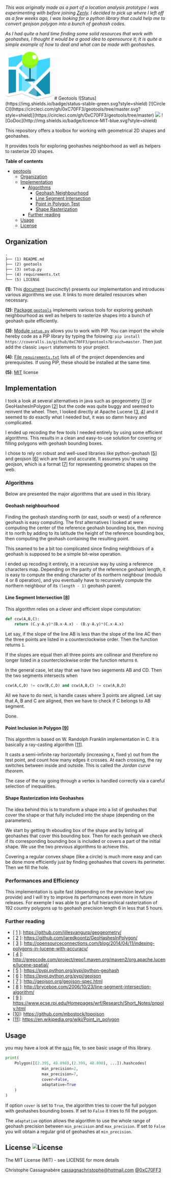 _This was originally made as a part of a location analysis prototype I was experimenting with before joining [Zenly](https://zen.ly/). I decided to pick up where I left off as a few weeks ago, I was looking for a python library that could help me to convert geojson polygon into a bunch of geohash codes._

_As I had quite a hard time finding some solid resources that work with geohashes, I thought it would be a good idea to opensource it; It is quite a simple example of how to deal and what can be made with geohashes._

<img src="https://github.com/0xC70FF3/geotools/blob/master/logo.png?raw=true" width="150"/>
# Geotools 
![Status](https://img.shields.io/badge/status-stable-green.svg?style=shield) 
[![Circle CI](https://circleci.com/gh/0xC70FF3/geotools/tree/master.svg?style=shield)](https://circleci.com/gh/0xC70FF3/geotools/tree/master) 
<img src="https://img.shields.io/badge/coverage-80%25-green.svg?style=shield"/> 
![GoDoc](http://img.shields.io/badge/licence-MIT-blue.svg?style=shield) 

This repository offers a toolbox for working with geometrical 2D shapes and geohashes.

It provides tools for exploring geohashes neighborhood as well as helpers to rasterize 2D shapes.

**Table of contents**

- [geotools](#geotools)
  - [Organization](#organization)
  - [Implementation](#implementation)
    - [Algorithms](#algorithms)
      - [Geohash Neighbourhood](#geohash-neighbourhood)    
      - [Line Segment Intersection](#line-segment-intersection)
      - [Point in Polygon Test](#point-in-polygon)
      - [Shape Rasterization](#gshape-rasterization)
    - [Further reading](#further-reading-2)
  - [Usage](#usage)
  - [License](#license-)

## Organization

```
.
├── (1) README.md
├── (2) geotools
├── (3) setup.py
├── (4) requirements.txt
└── (5) LICENSE
```

**(1)**: This [document](/README.md) (succinctly) presents our implementation and introduces various algorithms we use. It links to more detailed resources when necessary.


**(2)**: [Package `geotools`](/geotools) implements various tools for exploring geohash neighbourhood as well as helpers to rasterize shapes into a bunch of geohash quite efficiently.

**(3)**: [Module `setup.py`](/setup.py) allows you to work with PIP. You can import the whole hereby code as a PIP library by typing the folowing:
```pip install https://coveralls.io/github/0xC70FF3/geotools?branch=master```. Then just add the classic ```import``` statements to your project.

**(4)**: [File `requirements.txt`](/requirements.txt) lists all of the project dependencies and prerequisites. If using PIP, these should be installed at the same time.

**(5)**: [MIT](/LICENSE) license

## Implementation

I took a look at several alternatives in java such as geogeometry [[1]] or GeoHashesInPolygon [[2]] but the code was quite buggy and seemed to reinvent the wheel. Then, I looked directly at Apache Lucene [[3], [4]] and it seemed to do exactly what I needed but, it was so damn heavy and complicated.

I ended up recoding the few tools I needed entirely by using some efficient algorithms. This results in a clean and easy-to-use solution for covering or filling polygons with geohash bounding boxes.

I chose to rely on robust and well-used libraries like python-geohash [[5]] and geojson [[6]] wich are fast and accurate. It assumes you're using geojson, which is a format [[7]] for representing geometric shapes on the web.

### Algorithms

Below are presented the major algorithms that are used in this library.

#### Geohash neighbourhood

Finding the geohash standing north (or east, south or west) of a reference geohash is easy computing. The first alternatives I looked at were computing the center of the reference geohash bounding box, then moving it to north by adding to its latitude the height of the reference bounding box, then computing the geohash containing the resulting point. 

This seamed to be a bit too complicated since finding neightbours of a geohash is supposed to be a simple bit-wise operation.

I ended up recoding it entirely, in a recursive way by using a reference characters map. Depending on the parity of the reference geohash length, it is easy to compute the ending character of its northern neighbour (modulo 4 or 8 operation), and you eventually have to recursively compute the northern neighbour of its ```(length - 1)``` geohash parent.  

#### Line Segment Intersection [[8]]

This algorithm relies on a clever and efficient slope computation:

```python
def ccw(A,B,C):
    return (C.y-A.y)*(B.x-A.x) - (B.y-A.y)*(C.x-A.x)
```

Let say, if the slope of the line AB is less than the slope of the line AC then the three points are listed in a counterclockwise order. Then the function returns `1`.

If the slopes are equal then all three points are collinear and therefore no longer listed in a counterclockwise order the function returns `0`.

In the general case, let stay that we have two segements AB and CD. Then the two segments intersects when

```python
ccw(A,C,D) != ccw(B,C,D) and ccw(A,B,C) != ccw(A,B,D)
```

All we have to do next, is handle cases where 3 points are aligned. Let say that A, B and C are aligned, then we have to check if C belongs to AB segment.

Done.

#### Point Inclusion in Polygon [[9]]

This algorithm is based on W. Randolph Franklin implementation in C. It is basically a ray-casting algorithm [[11]].

It casts a semi-infinite ray horizontally (increasing x, fixed y) out from the test point, and count how many edges it crosses. At each crossing, the ray switches between inside and outside. This is called the _Jordan curve theorem_.

The case of the ray going through a vertex is handled correctly via a careful selection of inequalities.

#### Shape Rasterization into Geohashes

The idea behind this is to transform a shape into a list of geohashes that cover the shape or that fully included into the shape (depending on the parameters).

We start by getting th ebouding box of the shape and by listing all geohashes that cover this bounding box. Then for each geohash we check if its corresponding bounding box is included or covers a part of the initial shape. We use the two previous algorithms to achieve this.

Covering a regular convex shape (like a circle) is much more easy and can be done more efficiently just by finding geohashes that covers its perimeter. Then we fill the hole.

### Performances and Efficiency

This implementation is quite fast (depending on the prevision level you provide) and I will try to improve its performances even more in future releases. For exemple I was able to get a full hierarchical rasterization of 192 country polygons up to geohash precision length 6 in less that 5 hours.


### Further reading

- [ [1] ]: https://github.com/jillesvangurp/geogeometry/ 
- [ [2] ]: https://github.com/jaredkoontz/GeoHashesInPolygon/
- [ [3] ]: http://opensourceconnections.com/blog/2014/04/11/indexing-polygons-in-lucene-with-accuracy/
- [ [4] ]: http://grepcode.com/project/repo1.maven.org/maven2/org.apache.lucene/lucene-spatial/
- [ [5] ]: https://pypi.python.org/pypi/python-geohash
- [ [6] ]: https://pypi.python.org/pypi/geojson
- [ [7] ]: http://geojson.org/geojson-spec.html
- [ [8] ]: http://bryceboe.com/2006/10/23/line-segment-intersection-algorithm/
- [  [9] ]: https://www.ecse.rpi.edu/Homepages/wrf/Research/Short_Notes/pnpoly.html
- [[10]]: https://github.com/mbostock/topojson
- [[11]]: https://en.wikipedia.org/wiki/Point_in_polygon

[1]: <https://github.com/jillesvangurp/geogeometry/> "geogeometry"
[2]: <https://github.com/jaredkoontz/GeoHashesInPolygon/> "GeoHashesInPolygon"
[3]: <http://opensourceconnections.com/blog/2014/04/11/indexing-polygons-in-lucene-with-accuracy/> "Apache Lucene"
[4]: <http://grepcode.com/project/repo1.maven.org/maven2/org.apache.lucene/lucene-spatial/> "Apache Lucene Source Code"
[5]: <https://pypi.python.org/pypi/python-geohash> "python-geohash"
[6]: <https://pypi.python.org/pypi/geojson> "python-geojson"
[7]: <http://geojson.org/geojson-spec.html> "GeoJSON format"
[8]: <http://bryceboe.com/2006/10/23/line-segment-intersection-algorithm/> "Line Segment Intersection"
[9]: <https://www.ecse.rpi.edu/Homepages/wrf/Research/Short_Notes/pnpoly.html> "Point Inclusion in Polygon"
[10]:<https://github.com/mbostock/topojson> "TopoJSON"
[11]:<https://en.wikipedia.org/wiki/Point_in_polygon> "Ray casting algorithm"

## Usage
you may have a look at the [`main`](/geotools/__main__.py) file, to see basic usage of this library.

```python
print(
	Polygon([(2.395, 48.898),(2.399, 48.890), ...]).hashcodes(
				min_precision=2, 
				max_precision=7, 
				cover=False,
				adaptative=True
	)
)
```

If option `cover` is set to `True`, the algorithm tries to cover the full polygon with geohashes bounding boxes. If set to `False` it tries to fill the polygon.

The `adaptative` option allows the algorithm to use the whole range of geohash precision between `min_precision` and `max_precision`. If set to `False` you will obtain a regular grid of geohashes at `min_precision`.

## License ![License](https://img.shields.io/badge/license-MIT-blue.svg?style=shield)

The MIT License (MIT) - see LICENSE for more details

Christophe Cassagnabère <cassagnachristophe@hotmail.com> [@0xC70FF3](https://twitter.com/0xC70FF3)
